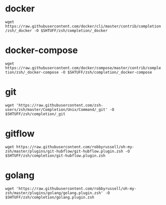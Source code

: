 # docker
```wget https://raw.githubusercontent.com/docker/cli/master/contrib/completion/zsh/_docker -O $SHTUFF/zsh/completion/_docker```

# docker-compose
```wget https://raw.githubusercontent.com/docker/compose/master/contrib/completion/zsh/_docker-compose -O $SHTUFF/zsh/completion/_docker-compose```

# git
```wget 'https://raw.githubusercontent.com/zsh-users/zsh/master/Completion/Unix/Command/_git' -O $SHTUFF/zsh/completion/_git```

# gitflow
```wget https://raw.githubusercontent.com/robbyrussell/oh-my-zsh/master/plugins/git-hubflow/git-hubflow.plugin.zsh -O $SHTUFF/zsh/completion/git-hubflow.plugin.zsh```

# golang
```wget 'https://raw.githubusercontent.com/robbyrussell/oh-my-zsh/master/plugins/golang/golang.plugin.zsh' -O $SHTUFF/zsh/completion/golang.plugin.zsh```
